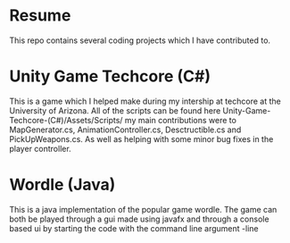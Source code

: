# Resume
This repo contains several coding projects which I have contributed to. 

# Unity Game Techcore (C#)
This is a game which I helped make during my intership at techcore at the University
of Arizona. All of the scripts can be found here Unity-Game-Techcore-(C#)/Assets/Scripts/
my main contributions were to MapGenerator.cs, AnimationController.cs, Desctructible.cs
and PickUpWeapons.cs. As well as helping with some minor bug fixes in the player controller. 

# Wordle (Java)
This is a java implementation of the popular game wordle. The game can both be played through a gui made using javafx and through a console based ui by starting the code with the command line argument -line 